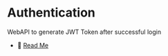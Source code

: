 # Authentication

WebAPI to generate JWT Token after successful login


* :link: [Read Me](https://github.com/prasadagv/FoodTrucks/blob/master/README.md)
